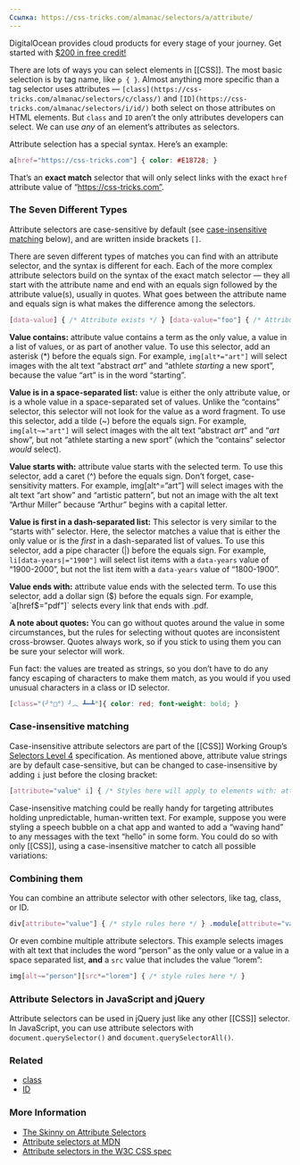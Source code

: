 ```yaml
---
Ссылка: https://css-tricks.com/almanac/selectors/a/attribute/
---
```

DigitalOcean provides cloud products for every stage of your journey. Get started with [$200 in free credit!](https://try.digitalocean.com/css-tricks/?utm_medium=content_acq&utm_source=css-tricks&utm_campaign=global_brand_ad_en&utm_content=conversion_prearticle_everystage)

There are lots of ways you can select elements in [[CSS]]. The most basic selection is by tag name, like `p { }`. Almost anything more specific than a tag selector uses attributes — `[class](https://css-tricks.com/almanac/selectors/c/class/)` and `[ID](https://css-tricks.com/almanac/selectors/i/id/)` both select on those attributes on HTML elements. But `class` and `ID` aren’t the only attributes developers can select. We can use _any_ of an element’s attributes as selectors.

Attribute selection has a special syntax. Here’s an example:

```css
a[href="https://css-tricks.com"] { color: #E18728; }
```

That’s an **exact match** selector that will only select links with the exact `href` attribute value of “https://css-tricks.com”.

### The Seven Different Types

Attribute selectors are case-sensitive by default (see [case-insensitive matching](https://css-tricks.com/almanac/selectors/a/attribute/#case-insensitive-matching) below), and are written inside brackets `[]`.

There are seven different types of matches you can find with an attribute selector, and the syntax is different for each. Each of the more complex attribute selectors build on the syntax of the exact match selector — they all start with the attribute name and end with an equals sign followed by the attribute value(s), usually in quotes. What goes between the attribute name and equals sign is what makes the difference among the selectors.

```css
[data-value] { /* Attribute exists */ } [data-value="foo"] { /* Attribute has this exact value */ } [data-value*="foo"] { /* Attribute value contains this value somewhere in it */ } [data-value~="foo"] { /* Attribute has this value in a space-separated list somewhere */ } [data-value^="foo"] { /* Attribute value starts with this */ } [data-value|="foo"] { /* Attribute value starts with this in a dash-separated list */ } [data-value$="foo"] { /* Attribute value ends with this */ }
```

**Value contains:** attribute value contains a term as the only value, a value in a list of values, or as part of another value. To use this selector, add an asterisk (\*) before the equals sign. For example, `img[alt*="art"]` will select images with the alt text “abstract _art_” and “athlete _starting_ a new sport”, because the value “art” is in the word “starting”.

**Value is in a space-separated list:** value is either the only attribute value, or is a whole value in a space-separated set of values. Unlike the “contains” selector, this selector will not look for the value as a word fragment. To use this selector, add a tilde (~) before the equals sign. For example, `img[alt~="art"]` will select images with the alt text “abstract _art_” and “_art_ show”, but not “athlete starting a new sport” (which the “contains” selector _would_ select).

**Value starts with:** attribute value starts with the selected term. To use this selector, add a caret (^) before the equals sign. Don’t forget, case-sensitivity matters. For example, img\[alt^=”art”\] will select images with the alt text “art show” and “artistic pattern”, but not an image with the alt text “Arthur Miller” because “Arthur” begins with a capital letter.

**Value is first in a dash-separated list:** This selector is very similar to the “starts with” selector. Here, the selector matches a value that is either the only value or is the _first_ in a dash-separated list of values. To use this selector, add a pipe character (|) before the equals sign. For example, `li[data-years|="1900"]` will select list items with a `data-years` value of “1900-2000”, but not the list item with a `data-years` value of “1800-1900”.

**Value ends with:** attribute value ends with the selected term. To use this selector, add a dollar sign ($) before the equals sign. For example, `a[href$="pdf"]` selects every link that ends with .pdf.

**A note about quotes:** You can go without quotes around the value in some circumstances, but the rules for selecting without quotes are inconsistent cross-browser. Quotes always work, so if you stick to using them you can be sure your selector will work.

Fun fact: the values are treated as strings, so you don’t have to do any fancy escaping of characters to make them match, as you would if you used unusual characters in a class or ID selector.

```css
[class="(╯°□°）╯︵ ┻━┻"]{ color: red; font-weight: bold; }
```

### Case-insensitive matching

Case-insensitive attribute selectors are part of the [[CSS]] Working Group’s [Selectors Level 4](https://www.w3.org/TR/selectors-4/#attribute-case) specification. As mentioned above, attribute value strings are by default case-sensitive, but can be changed to case-insensitive by adding `i` just before the closing bracket:

```css
[attribute="value" i] { /* Styles here will apply to elements with: attribute="value" attribute="VaLuE" attribute="VALUE" ...etc */ }
```

Case-insensitive matching could be really handy for targeting attributes holding unpredictable, human-written text. For example, suppose you were styling a speech bubble on a chat app and wanted to add a “waving hand” to any messages with the text “hello” in some form. You could do so with only [[CSS]], using a case-insensitive matcher to catch all possible variations:

### Combining them

You can combine an attribute selector with other selectors, like tag, class, or ID.

```css
div[attribute="value"] { /* style rules here */ } .module[attribute="value"] { /* style rules here */ } #header[attribute="value"] { /* style rules here */ }
```

Or even combine multiple attribute selectors. This example selects images with alt text that includes the word “person” as the only value or a value in a space separated list, **and** a `src` value that includes the value “lorem”:

```css
img[alt~="person"][src*="lorem"] { /* style rules here */ }
```

### Attribute Selectors in JavaScript and jQuery

Attribute selectors can be used in jQuery just like any other [[CSS]] selector. In JavaScript, you can use attribute selectors with `document.querySelector()` and `document.querySelectorAll()`.

### Related

-   [class](https://css-tricks.com/almanac/selectors/c/class/)
-   [ID](https://css-tricks.com/almanac/selectors/i/id/)

### More Information

-   [The Skinny on Attribute Selectors](https://css-tricks.com/attribute-selectors/)
-   [Attribute selectors at MDN](https://developer.mozilla.org/en-US/docs/Web/CSS/Attribute_selectors)
-   [Attribute selectors in the W3C CSS spec](http://www.w3.org/TR/css3-selectors/#attribute-selectors)
